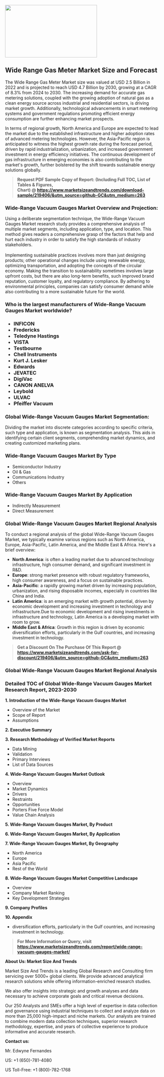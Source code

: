 <p><img class="alignnone size-medium wp-image-20088" src="https://ffe5etoiles.com/wp-content/uploads/2024/12/MST1-300x171.png" alt="" width="300" height="171" /></p><h2>Wide Range Gas Meter Market Size and Forecast</h2><p>The Wide Range Gas Meter Market size was valued at USD 2.5 Billion in 2022 and is projected to reach USD 4.7 Billion by 2030, growing at a CAGR of 8.3% from 2024 to 2030. The increasing demand for accurate gas metering solutions, coupled with the growing adoption of natural gas as a clean energy source across industrial and residential sectors, is driving market growth. Additionally, technological advancements in smart metering systems and government regulations promoting efficient energy consumption are further enhancing market prospects.</p><p>In terms of regional growth, North America and Europe are expected to lead the market due to the established infrastructure and higher adoption rates of advanced metering technologies. However, the Asia-Pacific region is anticipated to witness the highest growth rate during the forecast period, driven by rapid industrialization, urbanization, and increased government investment in energy efficiency initiatives. The continuous development of gas infrastructure in emerging economies is also contributing to the market's growth, further bolstered by the shift towards sustainable energy solutions globally.</p></p><blockquote id="" class=""><strong>Request PDF Sample Copy of Report: (Including Full TOC, List of Tables &amp; Figures, Chart)&nbsp;@&nbsp;<strong><a href="https://www.marketsizeandtrends.com/download-sample/219406/&utm_source=github-GC&utm_medium=263" target="_blank">https://www.marketsizeandtrends.com/download-sample/219406/&utm_source=github-GC&utm_medium=263</a></strong></strong></blockquote><h3 id="" class="">Wide-Range Vacuum Gauges Market&nbsp;Overview and Projection:</h3><p id="" class="">Using a deliberate segmentation technique, the Wide-Range Vacuum Gauges Market research study provides a comprehensive analysis of multiple market segments, including application, type, and location. This method gives readers a comprehensive grasp of the factors that help and hurt each industry in order to satisfy the high standards of industry stakeholders. <br /> <br />Implementing sustainable practices involves more than just designing products; other operational changes include using renewable energy, optimizing transportation, and adopting the concepts of the circular economy. Making the transition to sustainability sometimes involves large upfront costs, but there are also long-term benefits, such improved brand reputation, customer loyalty, and regulatory compliance. By adhering to environmental principles, companies can satisfy consumer demand while also contributing to a more sustainable future for the world.</p><h3 id="" class="">Who is the largest manufacturers of&nbsp;Wide-Range Vacuum Gauges Market worldwide?</h3><h3 class=""><p><ul><li>INFICON </li><li> Fredericks </li><li> Teledyne Hastings </li><li> VISTA </li><li> Testbourne </li><li> Chell Instruments </li><li> Kurt J. Lesker </li><li> Edwards </li><li> JEVATEC </li><li> DigiVac </li><li> CANON ANELVA </li><li> Leybold </li><li> ULVAC </li><li> Pfeiffer Vacuum</li></ul></p></h3><h3 id="" class="">Global&nbsp;Wide-Range Vacuum Gauges Market Segmentation:</h3><p id="" class="">Dividing the market into discrete categories according to specific criteria, such type and application, is known as segmentation analysis. This aids in identifying certain client segments, comprehending market dynamics, and creating customized marketing plans.</p><h3 id="" class="">Wide-Range Vacuum Gauges Market&nbsp;By Type</h3><p><p><ul><li>Semiconductor Industry</li><li> Oil & Gas</li><li> Communications Industry</li><li> Others</p></li></ul></p></p><h3 id="" class="">Wide-Range Vacuum Gauges Market&nbsp;By Application</h3><p class=""><p><ul><li>Indirectly Measurement</li><li> Direct Measurement</li></ul></p></p><h3 id="" class="">Global Wide-Range Vacuum Gauges Market Regional Analysis</h3><p id="" class="">To conduct a regional analysis of the global Wide-Range Vacuum Gauges Market, we typically examine various regions such as North America, Europe, Asia-Pacific, Latin America, and the Middle East &amp; Africa. Here's a brief overview:</p><ul><li><strong>North America</strong>: is often a leading market due to advanced technology infrastructure, high consumer demand, and significant investment in R&amp;D.</li><li><strong>Europe</strong>: strong market presence with robust regulatory frameworks, high consumer awareness, and a focus on sustainable practices.</li><li><strong>Asia-Pacific</strong>: a rapidly growing market driven by increasing population, urbanization, and rising disposable incomes, especially in countries like China and India.</li><li><strong>Latin America</strong>: is an emerging market with growth potential, driven by economic development and increasing investment in technology and infrastructure.Due to economic development and rising investments in infrastructure and technology, Latin America is a developing market with room to grow.</li><li><strong>Middle East &amp; Africa</strong>: Growth in this region is driven by economic diversification efforts, particularly in the Gulf countries, and increasing investment in technology.</li></ul><blockquote id="" class=""><strong>Get a Discount On The Purchase Of This Report @ <strong><a href="https://www.marketsizeandtrends.com/ask-for-discount/219406/&utm_source=github-GC&utm_medium=263" target="_blank">https://www.marketsizeandtrends.com/ask-for-discount/219406/&utm_source=github-GC&utm_medium=263</a></strong></strong></blockquote><h3 id="" class="">Global Wide-Range Vacuum Gauges Market Regional Analysis</h3><h3 id="" class="">Detailed TOC of Global Wide-Range Vacuum Gauges Market Research Report, 2023-2030</h3><p id="" class=""><strong>1. Introduction of the Wide-Range Vacuum Gauges Market</strong></p><ul><li>Overview of the Market</li><li>Scope of Report</li><li>Assumptions</li></ul><p id="" class=""><strong>2. Executive Summary</strong></p><p id="" class=""><strong>3. Research Methodology of Verified Market Reports</strong></p><ul><li>Data Mining</li><li>Validation</li><li>Primary Interviews</li><li>List of Data Sources</li></ul><p id="" class=""><strong>4. Wide-Range Vacuum Gauges Market Outlook</strong></p><ul><li>Overview</li><li>Market Dynamics</li><li>Drivers</li><li>Restraints</li><li>Opportunities</li><li>Porters Five Force Model</li><li>Value Chain Analysis</li></ul><p id="" class=""><strong>5. Wide-Range Vacuum Gauges Market, By Product</strong></p><p id="" class=""><strong>6. Wide-Range Vacuum Gauges Market, By Application</strong></p><p id="" class=""><strong>7. Wide-Range Vacuum Gauges Market, By Geography</strong></p><ul><li>North America</li><li>Europe</li><li>Asia Pacific</li><li>Rest of the World</li></ul><p id="" class=""><strong>8. Wide-Range Vacuum Gauges Market Competitive Landscape</strong></p><ul><li>Overview</li><li>Company Market Ranking</li><li>Key Development Strategies</li></ul><p id="" class=""><strong>9. Company Profiles</strong></p><p id="" class=""><strong>10. Appendix</strong></p><ul><li>diversification efforts, particularly in the Gulf countries, and increasing investment in technology.</li></ul><blockquote id="" class=""><strong>For More Information or Query, visit <strong><strong><a href="https://www.marketsizeandtrends.com/report/wide-range-vacuum-gauges-market/" target="_blank">https://www.marketsizeandtrends.com/report/wide-range-vacuum-gauges-market/</a></strong></strong></strong></blockquote><p id="" class=""><strong>About Us: Market Size And Trends</strong></p><p id="" class="">Market Size And Trends is a leading Global Research and Consulting firm servicing over 5000+ global clients. We provide advanced analytical research solutions while offering information-enriched research studies.</p><p id="" class="">We also offer insights into strategic and growth analyses and data necessary to achieve corporate goals and critical revenue decisions.</p><p id="" class="">Our 250 Analysts and SMEs offer a high level of expertise in data collection and governance using industrial techniques to collect and analyze data on more than 25,000 high-impact and niche markets. Our analysts are trained to combine modern data collection techniques, superior research methodology, expertise, and years of collective experience to produce informative and accurate research.</p><p id="" class=""><strong>Contact us:</strong></p><p id="" class="">Mr. Edwyne Fernandes</p><p id="" class="">US: +1 (650)-781-4080</p><p id="" class="">US Toll-Free: +1 (800)-782-1768</p>

